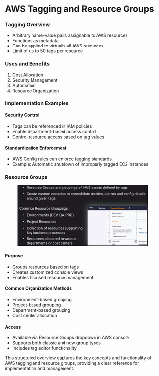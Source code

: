 # AWS Tagging and Resource Groups

### Tagging Overview

* Arbitrary name-value pairs assignable to AWS resources
* Functions as metadata
* Can be applied to virtually all AWS resources
* Limit of up to 50 tags per resource

### Uses and Benefits

1. Cost Allocation
2. Security Management
3. Automation
4. Resource Organization

### Implementation Examples

#### Security Control

* Tags can be referenced in IAM policies
* Enable department-based access control
* Control resource access based on tag values

#### Standardization Enforcement

* AWS Config rules can enforce tagging standards
* Example: Automatic shutdown of improperly tagged EC2 instances

### Resource Groups

<figure><img src="../../../.gitbook/assets/image (25).png" alt=""><figcaption></figcaption></figure>

#### Purpose

* Groups resources based on tags
* Creates customized console views
* Enables focused resource management

#### Common Organization Methods

* Environment-based grouping
* Project-based grouping
* Department-based grouping
* Cost center allocation

#### Access

* Available via Resource Groups dropdown in AWS console
* Supports both classic and new group types
* Includes tag editor functionality

This structured overview captures the key concepts and functionality of AWS tagging and resource groups, providing a clear reference for implementation and management.
